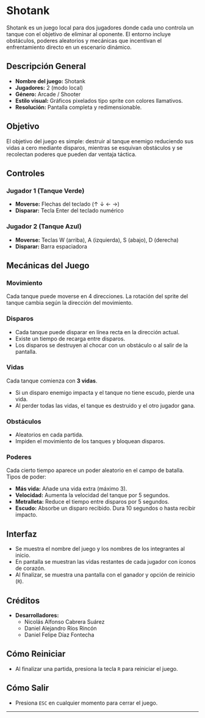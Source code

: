 # Shotank

Shotank es un juego local para dos jugadores donde cada uno controla un tanque con el objetivo de eliminar al oponente. El entorno incluye obstáculos, poderes aleatorios y mecánicas que incentivan el enfrentamiento directo en un escenario dinámico.

## Descripción General

- **Nombre del juego:** Shotank
- **Jugadores:** 2 (modo local)
- **Género:** Arcade / Shooter
- **Estilo visual:** Gráficos pixelados tipo sprite con colores llamativos.
- **Resolución:** Pantalla completa y redimensionable.

## Objetivo

El objetivo del juego es simple: destruir al tanque enemigo reduciendo sus vidas a cero mediante disparos, mientras se esquivan obstáculos y se recolectan poderes que pueden dar ventaja táctica.

## Controles

### Jugador 1 (Tanque Verde)
- **Moverse:** Flechas del teclado (↑ ↓ ← →)
- **Disparar:** Tecla Enter del teclado numérico

### Jugador 2 (Tanque Azul)
- **Moverse:** Teclas W (arriba), A (izquierda), S (abajo), D (derecha)
- **Disparar:** Barra espaciadora

## Mecánicas del Juego

### Movimiento
Cada tanque puede moverse en 4 direcciones. La rotación del sprite del tanque cambia según la dirección del movimiento.

### Disparos
- Cada tanque puede disparar en línea recta en la dirección actual.
- Existe un tiempo de recarga entre disparos.
- Los disparos se destruyen al chocar con un obstáculo o al salir de la pantalla.

### Vidas
Cada tanque comienza con **3 vidas**.
- Si un disparo enemigo impacta y el tanque no tiene escudo, pierde una vida.
- Al perder todas las vidas, el tanque es destruido y el otro jugador gana.

### Obstáculos
- Aleatorios en cada partida.
- Impiden el movimiento de los tanques y bloquean disparos.

### Poderes
Cada cierto tiempo aparece un poder aleatorio en el campo de batalla. Tipos de poder:
- **Más vida:** Añade una vida extra (máximo 3).
- **Velocidad:** Aumenta la velocidad del tanque por 5 segundos.
- **Metralleta:** Reduce el tiempo entre disparos por 5 segundos.
- **Escudo:** Absorbe un disparo recibido. Dura 10 segundos o hasta recibir impacto.

## Interfaz

- Se muestra el nombre del juego y los nombres de los integrantes al inicio.
- En pantalla se muestran las vidas restantes de cada jugador con íconos de corazón.
- Al finalizar, se muestra una pantalla con el ganador y opción de reinicio (`R`).

## Créditos

- **Desarrolladores:**
  - Nicolás Alfonso Cabrera Suárez
  - Daniel Alejandro Ríos Rincón
  - Daniel Felipe Díaz Fontecha

## Cómo Reiniciar

- Al finalizar una partida, presiona la tecla `R` para reiniciar el juego.

## Cómo Salir

- Presiona `ESC` en cualquier momento para cerrar el juego.

---



